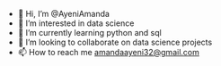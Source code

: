 - 👋 Hi, I’m @AyeniAmanda
- 👀 I’m interested in data science
- 🌱 I’m currently learning python and sql
- 💞️ I’m looking to collaborate on data science projects
- 📫 How to reach me amandaayeni32@gmail.com

<!---
AyeniAmanda/AyeniAmanda is a ✨ special ✨ repository because its `README.md` (this file) appears on your GitHub profile.
You can click the Preview link to take a look at your changes.
--->
